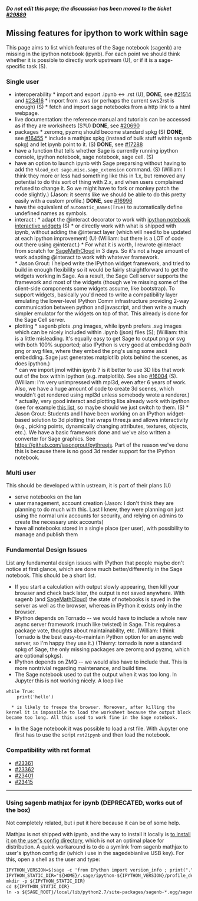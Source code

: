 
_**Do not edit this page; the discussion has been moved to the ticket <a class="https" href="https://trac.sagemath.org/ticket/29889">#29889</a>**_ 


## Missing features for ipython to work within sage

This page aims to list which features of the Sage notebook (sagenb) are missing in the ipython notebook (ipynb). For each point we should think whether it is possible to directly work upstream (U), or if it is a sage-specific task (S). 


### Single user

   * interoperability 
         * import and export .ipynb <-> .rst (U), **DONE**, see <a class="https" href="https://trac.sagemath.org/ticket/21514">#21514</a> and <a class="https" href="https://trac.sagemath.org/ticket/23416">#23416</a> 
         * import from .sws (or perhaps the current sws2rst is enough) (S) 
         * fetch and import sage notebooks from a http link to a html webpage. 
   * live documentation: the reference manual and tutorials can be accessed as if they are worksheets (S?U) **DONE**, see <a class="https" href="https://trac.sagemath.org/ticket/20690">#20690</a> 
   * packages 
         * zeromq, pyzmq should become standard spkg (S) **DONE**, see <a class="https" href="https://trac.sagemath.org/ticket/16455">#16455</a> 
         * include a mathjax spkg (instead of bulk stuff within sagenb spkg) and let ipynb point to it. (S) **DONE**, see <a class="https" href="https://trac.sagemath.org/ticket/17288">#17288</a> 
   * have a function that tells whether Sage is currently running ipython console, ipython notebook, sage notebook, sage cell. (S) 
   * have an option to launch ipynb with Sage preparsing without having to add the `%load_ext sage.misc.sage_extension` command. (S) (William: I think they more or less had something like this in 1.x, but removed any potential to do this sort of thing with 2.x, and when users complained refused to change it.  So we might have to fork or monkey patch the code slightly.) (Jason: it seems like we should be able to do this pretty easily with a custom profile.) **DONE**, see <a class="https" href="https://trac.sagemath.org/ticket/16996">#16996</a> 
   * have the equivalent of `automatic_names(True)` to automatically define undefined names as symbols. 
   * interact : 
         * adapt the @interact decorator to work with <a class="http" href="http://nbviewer.ipython.org/github/ipython/ipython/blob/2.x/examples/Interactive Widgets/Index.ipynb">ipython notebook interactive widgets</a> (S) 
         * or directly work with what is shipped with ipynb, without adding the @interact layer (which will need to be updated at each ipython improvement) (U) (William: but there is a LOT of code out there using @interact.) 
         * For what it is worth, I rewrote @interact from scratch for <a href="/SageMathCloud">SageMathCloud</a> in 3 days.  So it's not a huge amount of work adapting @interact to work with whatever framework.  
         * Jason Grout: I helped write the IPython widget framework, and tried to build in enough flexibility so it would be fairly straightforward to get the widgets working in Sage.  As a result, the Sage Cell server supports the framework and most of the widgets (though we're missing some of the client-side components some widgets assume, like bootstrap).  To support widgets, basically you'd need to write a compatibility layer emulating the lower-level IPython Comm infrastructure providing 2-way communication between python and javascript, and then write a much simpler emulator for the widgets on top of that.  This already is done for the Sage Cell server. 
   * plotting 
         * sagenb plots .png images, while ipynb prefers .svg images which can be nicely included within .ipynb (json) files (S); (William: this is a little misleading.  It's equally easy to get Sage to output png or svg with both 100% supported; also IPython is very good at embedding *both* png or svg files, where they embed the png's using some ascii embedding.  Sage just generates matplotlib plots behind the scenes, as does ipython.)  
         * can we import jmol within ipynb ? is it better to use 3D libs that work out of the box within ipython (e.g. matplotlib). See also <a class="http" href="http://trac.sagemath.org/ticket/16004">#16004</a> (S).  (William: I'm very unimpressed with mpl3d, even after 6 years of work.  Also, we have a huge amount of code to create 3d scenes, which wouldn't get rendered using mpl3d unless somebody wrote a renderer.)    
         * actually, very good interact and plotting libs already work with ipython (see for example <a class="https" href="https://github.com/ipython/ipython/wiki/A-gallery-of-interesting-IPython-Notebooks">this list</a>, so maybe should we just switch to them. (S) 
         * Jason Grout: Students and I have been working on an IPython widget-based solution to 3d plotting that wraps three.js and allows interactivity (e.g., picking points, dynamically changing attributes, textures, objects, etc.).  We have a basic framework done and we've also written a converter for Sage graphics.  See <a href="https://github.com/jasongrout/pythreejs">https://github.com/jasongrout/pythreejs</a>.  Part of the reason we've done this is because there is no good 3d render support for the IPython notebook. 

### Multi user

This should be developed within ustream, it is part of their plans (U) 

   * serve notebooks on the lan 
   * user management, account creation (Jason: I don't think they are planning to do much with this.  Last I knew, they were planning on just using the normal unix accounts for security, and relying on admins to create the necessary unix accounts) 
   * have all notebooks stored in a single place (per user), with possibility to manage and publish them 

### Fundamental Design Issues

List any fundamental design issues with IPython that people maybe don't notice at first glance, which are done much better/differently in the Sage notebook.  This should be a short list.  

   * If you start a calculation with output slowly appearing, then kill your browser and check back later, the output is not saved anywhere.    With sagenb (and <a href="/SageMathCloud">SageMathCloud</a>) the state of notebooks is saved in the server as well as the browser, whereas in IPython it exists only in the browser. 
   * IPython depends on Tornado -- we would have to include a whole new async server framework (much like twisted) in Sage.  This requires a package vote, thoughts about maintainability, etc.  (William: I think Tornado is the best easy-to-maintain Python option for an async web server, so I'm happy they use it.) (Thierry: tornado is now a standard spkg of Sage, the only missing packages are zeromq and pyzmq, which are optional spkgs). 
   * IPython depends on ZMQ -- we would also have to include that.  This is more nontrivial regarding maintenance, and build time. 
   * The Sage notebook used to cut the output when it was too long. In Jupyter this is not working nicely. A loop like 

```txt
while True:
    print('hello')
```
      * is likely to freeze the browser. Moreover, after killing the kernel it is impossible to load the worksheet because the output block became too long. All this used to work fine in the Sage notebook. 
   * In the Sage notebook it was possible to load a rst file. With Jupyter one first has to use the script `rst2ipynb` and then load the notebook. 

### Compatibility with rst format

* <a class="https" href="https://trac.sagemath.org/ticket/23361">#23361</a> 
* <a class="https" href="https://trac.sagemath.org/ticket/23362">#23362</a> 
* <a class="https" href="https://trac.sagemath.org/ticket/23401">#23401</a> 
* <a class="https" href="https://trac.sagemath.org/ticket/23415">#23415</a> 


---

 


### Using sagenb mathjax for ipynb (DEPRECATED, works out of the box)

Not completely related, but i put it here because it can be of some help. 

Mathjax is not shipped with ipynb, and the way to install it locally is <a class="http" href="http://ipython.org/ipython-doc/stable/install/install.html">to install it on the user's config directory</a>, which is not an optimal place for distribution. A quick workaround is to do a symlink from sagenb mathjax to user's ipython config dir (which i use in the sagedebianlive USB key). For this, open a shell as the user and type: 


```txt
IPYTHON_VERSION=$(sage -c 'from IPython import version_info ; print(".".join([str(i) for i in version_info[:-1]]))')
IPYTHON_STATIC_DIR="${HOME}/.sage/ipython-${IPYTHON_VERSION}/profile_default/static/"
mkdir -p ${IPYTHON_STATIC_DIR}
cd ${IPYTHON_STATIC_DIR}
ln -s ${SAGE_ROOT}/local/lib/python2.7/site-packages/sagenb-*.egg/sagenb/data/mathjax
```
